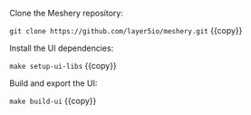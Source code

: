 Clone the Meshery repository:

`git clone https://github.com/layer5io/meshery.git` {{copy}}

Install the UI dependencies:

`make setup-ui-libs` {{copy}}

Build and export the UI:

`make build-ui` {{copy}}






















